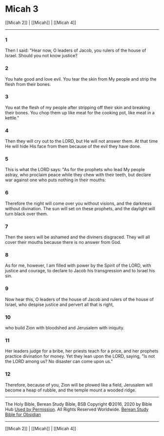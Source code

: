 # Micah 3

[[Micah 2]] | [[Micah]] | [[Micah 4]]

---

### 1
Then I said: "Hear now, O leaders of Jacob, you rulers of the house of Israel. Should you not know justice?

### 2
You hate good and love evil. You tear the skin from My people and strip the flesh from their bones.

### 3
You eat the flesh of my people after stripping off their skin and breaking their bones. You chop them up like meat for the cooking pot, like meat in a kettle."

### 4
Then they will cry out to the LORD, but He will not answer them. At that time He will hide His face from them because of the evil they have done.

### 5
This is what the LORD says: "As for the prophets who lead My people astray, who proclaim peace while they chew with their teeth, but declare war against one who puts nothing in their mouths:

### 6
Therefore the night will come over you without visions, and the darkness without divination. The sun will set on these prophets, and the daylight will turn black over them.

### 7
Then the seers will be ashamed and the diviners disgraced. They will all cover their mouths because there is no answer from God.

### 8
As for me, however, I am filled with power by the Spirit of the LORD, with justice and courage, to declare to Jacob his transgression and to Israel his sin.

### 9
Now hear this, O leaders of the house of Jacob and rulers of the house of Israel, who despise justice and pervert all that is right,

### 10
who build Zion with bloodshed and Jerusalem with iniquity.

### 11
Her leaders judge for a bribe, her priests teach for a price, and her prophets practice divination for money. Yet they lean upon the LORD, saying, "Is not the LORD among us? No disaster can come upon us."

### 12
Therefore, because of you, Zion will be plowed like a field, Jerusalem will become a heap of rubble, and the temple mount a wooded ridge.

---

The Holy Bible, Berean Study Bible, BSB
Copyright ©2016, 2020 by Bible Hub
[Used by Permission](https://berean.bible/terms.htm). All Rights Reserved Worldwide.
[Berean Study Bible for Obsidian](https://github.com/gapmiss/berean-study-bible-for-obsidian)

---

[[Micah 2]] | [[Micah]] | [[Micah 4]]

